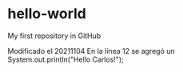 # hello-world
My first repository in GitHub

Modificado el 20211104
En la línea 12 se agregó un System.out.println("Hello Carlos!");

